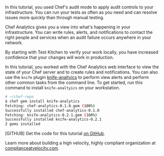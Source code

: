 In this tutorial, you used Chef's audit mode to apply audit controls to your infrastructure. You can run your  tests as often as you need and can resolve issues more quickly than through manual testing.

Chef Analytics gives you a view into what's happening in your infrastructure. You can write rules, alerts, and notifications to contact the right people and services when an audit failure occurs anywhere in your network.

By starting with Test Kitchen to verify your work locally, you have increased confidence that your changes will work in production.

In this tutorial, you worked with the Chef Analytics web interface to view the state of your Chef server and to create rules and notifications. You can also use the `knife` plugin [knife-analtyics](https://github.com/chef/knife-analytics) to perform view alerts and perform other common tasks from the command line. To get started, run this command to install `knife-analtyics` on your workstation.

```bash
# ~/chef-repo
$ chef gem install knife-analytics
Fetching: chef-analytics-0.1.0.gem (100%)
Successfully installed chef-analytics-0.1.0
Fetching: knife-analytics-0.2.1.gem (100%)
Successfully installed knife-analytics-0.2.1
2 gems installed
```

[GITHUB] Get the code for this tutorial [on GitHub](https://github.com/learn-chef/controls-for-compliance-ubuntu).

Learn more about building a high velocity, highly compliant organization at [complianceatvelocity.com](http://complianceatvelocity.com/).
